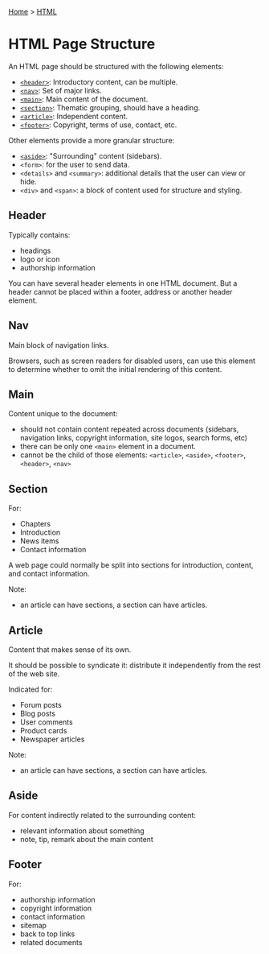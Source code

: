 [Home](../../README.md) > [HTML](./README.md)

# HTML Page Structure

An HTML page should be structured with the following elements:
- [`<header>`](#header): Introductory content, can be multiple.
- [`<nav>`](#nav): Set of major links.
- [`<main>`](#main): Main content of the document.
- [`<section>`](#section): Thematic grouping, should have a heading.
- [`<article>`](#article): Independent content.
- [`<footer>`](#footer): Copyright, terms of use, contact, etc.

Other elements provide a more granular structure:
- [`<aside>`](#aside): "Surrounding" content (sidebars).
- `<form>`: for the user to send data.
- `<details>` and `<summary>`: additional details that the user can view or hide.
- `<div>` and `<span>`: a block of content used for structure and styling.


## Header

Typically contains:
- headings
- logo or icon
- authorship information

You can have several header elements in one HTML document. But a header cannot be placed within a footer, address or another header element.


## Nav

Main block of navigation links.

Browsers, such as screen readers for disabled users, can use this element to determine whether to omit the initial rendering of this content.


## Main

Content unique to the document:
- should not contain content repeated across documents (sidebars, navigation links, copyright information, site logos, search forms, etc)
- there can be only one `<main>` element in a document.
- cannot be the child of those elements: `<article>`, `<aside>`, `<footer>`, `<header>`, `<nav>`


## Section

For:
- Chapters
- Introduction
- News items
- Contact information

A web page could normally be split into sections for introduction, content, and contact information.

Note:
- an article can have sections, a section can have articles.


## Article

Content that makes sense of its own.

It should be possible to syndicate it: distribute it independently from the rest of the web site.

Indicated for:
- Forum posts
- Blog posts
- User comments
- Product cards
- Newspaper articles

Note:
- an article can have sections, a section can have articles.


## Aside

For content indirectly related to the surrounding content:
- relevant information about something
- note, tip, remark about the main content


## Footer

For:
- authorship information
- copyright information
- contact information
- sitemap
- back to top links
- related documents
